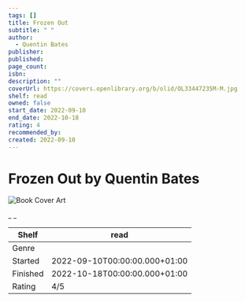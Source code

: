 ```yaml
---
tags: []
title: Frozen Out
subtitle: " "
author:
  - Quentin Bates
publisher: 
published: 
page_count: 
isbn: 
description: ""
coverUrl: https://covers.openlibrary.org/b/olid/OL33447235M-M.jpg
shelf: read
owned: false
start_date: 2022-09-10
end_date: 2022-10-18
rating: 4
recommended_by: 
created: 2022-09-10
---
```


# Frozen Out by Quentin Bates

![Book Cover Art](https://covers.openlibrary.org/b/olid/OL33447235M-M.jpg)

_ _

| Shelf | read |
| --- | --- |
| Genre |  |
| Started | 2022-09-10T00:00:00.000+01:00 |
| Finished | 2022-10-18T00:00:00.000+01:00 |
| Rating | 4/5 |

